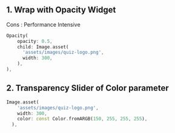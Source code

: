 ## 1. Wrap with Opacity Widget

Cons : Performance Intensive

```dart
Opacity(
	opacity: 0.5,
	child: Image.asset(
	  'assets/images/quiz-logo.png',
	  width: 300,
	),
),
```


## 2. Transparency Slider of Color parameter

```dart
Image.asset(
	'assets/images/quiz-logo.png',
	width: 300,
	color: const Color.fromARGB(150, 255, 255, 255),
  ),
```